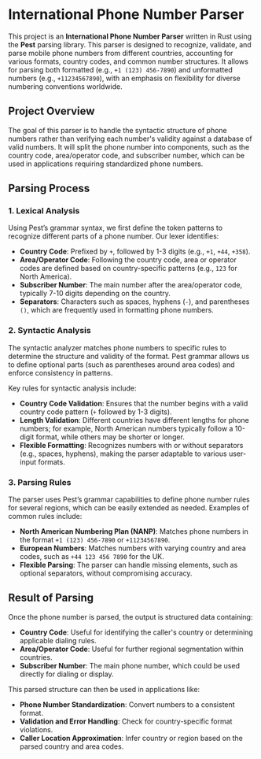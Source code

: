 # International Phone Number Parser

This project is an **International Phone Number Parser** written in Rust using the **Pest** parsing library. This parser is designed to recognize, validate, and parse mobile phone numbers from different countries, accounting for various formats, country codes, and common number structures. It allows for parsing both formatted (e.g., `+1 (123) 456-7890`) and unformatted numbers (e.g., `+11234567890`), with an emphasis on flexibility for diverse numbering conventions worldwide.

## Project Overview

The goal of this parser is to handle the syntactic structure of phone numbers rather than verifying each number's validity against a database of valid numbers. It will split the phone number into components, such as the country code, area/operator code, and subscriber number, which can be used in applications requiring standardized phone numbers.

## Parsing Process

### 1. Lexical Analysis

Using Pest’s grammar syntax, we first define the token patterns to recognize different parts of a phone number. Our lexer identifies:
   - **Country Code**: Prefixed by `+`, followed by 1-3 digits (e.g., `+1`, `+44`, `+358`).
   - **Area/Operator Code**: Following the country code, area or operator codes are defined based on country-specific patterns (e.g., `123` for North America).
   - **Subscriber Number**: The main number after the area/operator code, typically 7-10 digits depending on the country.
   - **Separators**: Characters such as spaces, hyphens (`-`), and parentheses `()`, which are frequently used in formatting phone numbers.

### 2. Syntactic Analysis

The syntactic analyzer matches phone numbers to specific rules to determine the structure and validity of the format. Pest grammar allows us to define optional parts (such as parentheses around area codes) and enforce consistency in patterns.

Key rules for syntactic analysis include:
   - **Country Code Validation**: Ensures that the number begins with a valid country code pattern (`+` followed by 1-3 digits).
   - **Length Validation**: Different countries have different lengths for phone numbers; for example, North American numbers typically follow a 10-digit format, while others may be shorter or longer.
   - **Flexible Formatting**: Recognizes numbers with or without separators (e.g., spaces, hyphens), making the parser adaptable to various user-input formats.

### 3. Parsing Rules

The parser uses Pest’s grammar capabilities to define phone number rules for several regions, which can be easily extended as needed. Examples of common rules include:
   - **North American Numbering Plan (NANP)**: Matches phone numbers in the format `+1 (123) 456-7890` or `+11234567890`.
   - **European Numbers**: Matches numbers with varying country and area codes, such as `+44 123 456 7890` for the UK.
   - **Flexible Parsing**: The parser can handle missing elements, such as optional separators, without compromising accuracy.

## Result of Parsing

Once the phone number is parsed, the output is structured data containing:
   - **Country Code**: Useful for identifying the caller's country or determining applicable dialing rules.
   - **Area/Operator Code**: Useful for further regional segmentation within countries.
   - **Subscriber Number**: The main phone number, which could be used directly for dialing or display.

This parsed structure can then be used in applications like:
   - **Phone Number Standardization**: Convert numbers to a consistent format.
   - **Validation and Error Handling**: Check for country-specific format violations.
   - **Caller Location Approximation**: Infer country or region based on the parsed country and area codes.
